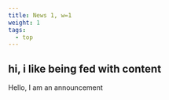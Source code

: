 ```yaml
---
title: News 1, w=1
weight: 1
tags: 
  - top
---
```

## hi, i like being fed with content

Hello, I am an announcement